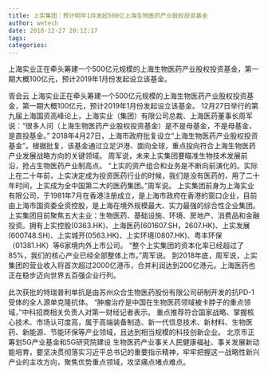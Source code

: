 ```yaml
---
title: 上实集团：预计明年1月发起500亿上海生物医药产业股权投资基金
author: wetech
date: 2018-12-27 20:12:17
tags: 
categories: 
---
```

上海实业正在牵头筹建一个500亿元规模的上海生物医药产业股权投资基金，第一期大概100亿元，预计2019年1月份发起设立该基金。
<!-- more -->
胥会云
上海实业正在牵头筹建一个500亿元规模的上海生物医药产业股权投资基金，第一期大概100亿元，预计2019年1月份发起设立该基金。
12月27日举行的第九届上海国资高峰论上，上海实业（集团）有限公司总裁、上海医药董事长周军说：“很多人问（上海生物医药产业股权投资基金）是不是母基金，不是母基金，是直投基金。”
2018年4月27日，上海市政府批复设立“上海生物医药产业股权投资基金”。根据批复，该基金通过立足沪港、面向全球，重点投向符合上海生物医药产业发展战略方向的关键领域。
周军说，未来上实集团要瞄准生物技术发展前沿，抢占生物医药产业制高点。
“上实的资产组合和业务是不断向前演化的。实际上在二十年前，上实决定成为投资医药行业的时候，我们是没有医药的，用了二十年时间，上实成为全中国第二大的医药集团。”周军说。
上实集团前身为上海实业有限公司，于1981年7月在香港注册成立，是上海市政府在香港的窗口企业，目前由上海市国资委全资控股，是上海在境外规模最大、实力最强的综合性企业集团。
上实集团目前聚焦五大主业：生物医药、基础设施、环境、房地产、消费品和金融投资。拥有上实控股(0363.HK)、上海医药(601607.SH，2607.HK)、上实发展(600748.SH)、上实城开(0563.HK)、上实环境(0807.HK)、粤丰环保（01381.HK）等6家境内外上市公司。
“整个上实集团的资本化率已经超过了85%，我们的核心产业已经全部整体上市。”周军说。
到2018年底，周军说，上实集团的营业收入将首次超过2000亿港币，合并利润达到200亿港元。上海医药也正在稳步迈向世界五百强企业行列。
 
 
此次获批的特瑞普利单抗是由苏州众合生物医药股份有限公司研制开发的抗PD-1受体的全人源单克隆抗体。
 “肿瘤治疗是中国在生物医药领域被卡脖子的重点领域，”中科招商相关负责人对第一财经记者表示。
重点推荐符合国家战略、掌握核心技术、市场认可度高，属于高端装备制造、新一代信息技术、新材料、生物医药、新能源、节能环保等产业领域，且达到相当规模的科技创新企业。
北京市正筹划5G产业基金和5G研究院建设
生物医药产业事关人民健康福祉、事关发展新动能培育，要坚决贯彻落实习近平总书记的重要指示精神，牢牢把握这一战略性新兴产业的主攻方向，聚焦优势重点领域，攻坚痛点堵点难点。
